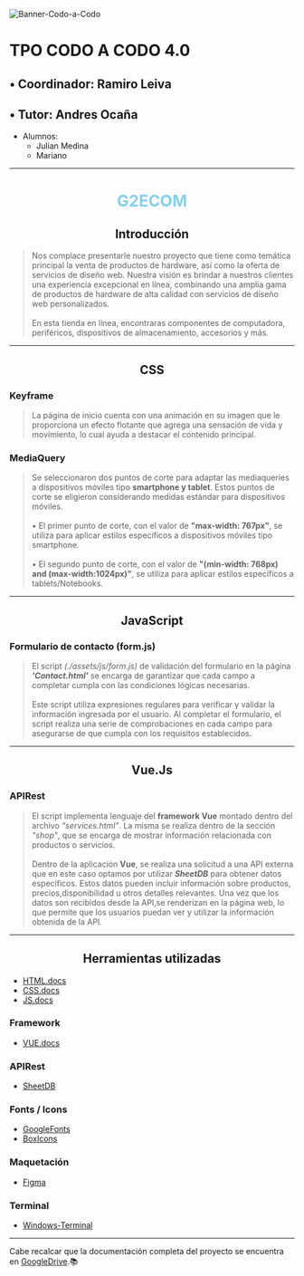 ![Banner-Codo-a-Codo](https://inscripcionesagencia.bue.edu.ar/codoacodo/iconos/logos/logo-CAC.webp)

# TPO CODO A CODO 4.0

## • Coordinador: Ramiro Leiva
## • Tutor: Andres Ocaña
- Alumnos:
  - Julian Medina
  - Mariano 
 
  

<hr>
<h1 align="center" style="color:skyblue"> G2ECOM </h1>
<a>

<h2 align="center"> Introducción </h2>

>Nos complace presentarle nuestro proyecto que tiene como temática principal la venta de productos de hardware, así como la oferta de servicios de diseño web. Nuestra visión es brindar a nuestros clientes una experiencia excepcional en línea, combinando una amplia gama de productos de hardware de alta calidad con servicios de diseño web personalizados.<br><br>En esta tienda en línea, encontraras componentes de computadora, periféricos, dispositivos de almacenamiento, accesorios y más.
<hr>
<h2 align="center"> CSS </h2>

### Keyframe
> La página de inicio cuenta con una animación en su imagen que le proporciona un efecto flotante que agrega una sensación de vida y movimiento, lo cual ayuda a destacar el contenido principal.

### MediaQuery
> Se seleccionaron dos puntos de corte para adaptar las mediaqueries a dispositivos móviles tipo **smartphone y tablet**. Estos puntos de corte se eligieron considerando medidas estándar para dispositivos móviles.<br><br> • El primer punto de corte, con el valor de **"max-width: 767px"**, se utiliza para aplicar estilos específicos a dispositivos móviles tipo smartphone.<br><br> • El segundo punto de corte, con el valor de **"(min-width: 768px) and (max-width:1024px)"**, se utiliza para aplicar estilos específicos a tablets/Notebooks.
<hr>

<h2 align="center"> JavaScript </h2>

### Formulario de contacto (form.js)
> El script *(./assets/js/form.js)* de validación del formulario en la página ***'Contact.html'*** se encarga de garantizar que cada campo a completar cumpla con las condiciones lógicas necesarias.<br><br> Este script utiliza expresiones regulares para verificar y validar la información ingresada por el usuario. Al completar el formulario, el script realiza una serie de comprobaciones en cada campo para asegurarse de que cumpla con los requisitos establecidos.
<hr>

<h2 align="center"> Vue.Js </h2>

### APIRest
> El script implementa lenguaje del **framework Vue** montado dentro del archivo *"services.html"*. La misma se realiza dentro de la sección *"shop"*, que se encarga de mostrar información relacionada con productos o servicios.<br><br>Dentro de la aplicación **Vue**, se realiza una solicitud a una API externa que en este caso optamos por utilizar ***SheetDB*** para obtener datos específicos. Estos datos pueden incluir información sobre productos, precios,disponibilidad u otros detalles relevantes. Una vez que los datos son recibidos desde la API,se renderizan en la página web, lo que permite que los usuarios puedan ver y utilizar la información obtenida de la API.
<hr>

<h2 align="center"> Herramientas utilizadas </h2>

* [HTML.docs](https://developer.mozilla.org/es/docs/Web/HTML)
* [CSS.docs](https://developer.mozilla.org/es/docs/Web/CSS)
* [JS.docs](https://developer.mozilla.org/es/docs/Web/JavaScript)

### Framework

* [VUE.docs](https://vuejs.org/guide/introduction.html)

### APIRest
* [SheetDB](https://sheetdb.io)

### Fonts / Icons
* [GoogleFonts](https://fonts.google.com)
* [BoxIcons](https://boxicons.com)

### Maquetación
* [Figma](https://www.figma.com)

### Terminal
* [Windows-Terminal](https://apps.microsoft.com/store/detail/windows-terminal/9N0DX20HK701?hl=en-us&gl=us)

<hr>

Cabe recalcar que la documentación completa del proyecto se encuentra en [GoogleDrive](https://drive.google.com/drive/u/2/folders/1e3tnAI5PgOZTa2gN25TYfyXN_jN1fr3_).📚



